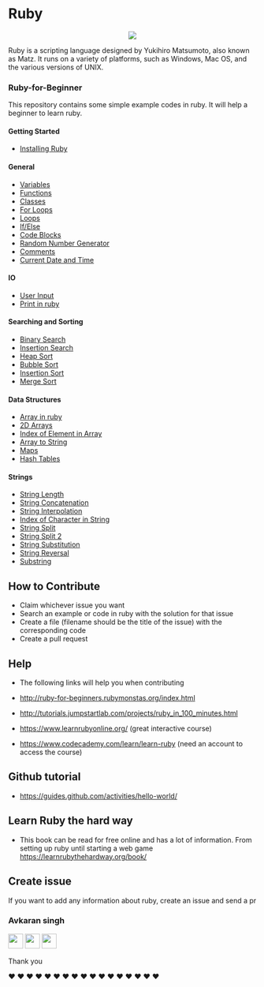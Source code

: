 # Ruby

<p align="center">
  <img src="http://www.gifmania.se/Animerade-GIF-Bilder-Objekt/Gif-Animationer-Smycken/Animerad-Gif-Adelstenar/Rubiner/Rubiner-88757.gif" />
</p>

Ruby is a scripting language designed by Yukihiro Matsumoto, also known as Matz. It runs on a variety of platforms, such as Windows, Mac OS, and the various versions of UNIX.

### Ruby-for-Beginner
This repository contains some simple example codes in ruby. It will help a beginner to learn ruby.

#### Getting Started
- [Installing Ruby](https://github.com/avsingh999/Ruby-for-Beginner/blob/master/how_to_install_ruby.md)

####  General
- [Variables](https://github.com/avsingh999/Ruby-for-Beginner/blob/master/Ruby_Variables.md)
- [Functions](https://github.com/avsingh999/Ruby-for-Beginner/blob/master/Functions-in-Ruby)
- [Classes](https://github.com/avsingh999/Ruby-for-Beginner/blob/master/classes_in_ruby.md)
- [For Loops](https://github.com/avsingh999/Ruby-for-Beginner/blob/master/For_loop_in_ruby.md)
- [Loops](https://github.com/avsingh999/Ruby-for-Beginner/blob/master/loops_in_ruby.md)
- [If/Else](https://github.com/avsingh999/Ruby-for-Beginner/blob/master/if_else_in_ruby.md)
- [Code Blocks](https://github.com/avsingh999/Ruby-for-Beginner/blob/master/Block_in_Ruby.md)
- [Random Number Generator](https://github.com/avsingh999/Ruby-for-Beginner/blob/master/random_number_generator_in_ruby.md)
- [Comments](https://github.com/avsingh999/Ruby-for-Beginner/blob/master/Comments_in_Ruby.md)
- [Current Date and Time](https://github.com/avsingh999/Ruby-for-Beginner/blob/master/Getting_current_date_and_time.md)

#### IO
- [User Input](https://github.com/avsingh999/Ruby-for-Beginner/blob/master/create_input_in_ruby.md)
- [Print in ruby](https://github.com/avsingh999/Ruby-for-Beginner/blob/master/How_to_print_in_ruby.md)

#### Searching and Sorting
- [Binary Search](https://github.com/avsingh999/Ruby-for-Beginner/blob/master/binary_search.rb)
- [Insertion Search](https://github.com/avsingh999/Ruby-for-Beginner/blob/master/insertion_search.rb)
- [Heap Sort](https://github.com/avsingh999/Ruby-for-Beginner/blob/master/heap_sort.rb)
- [Bubble Sort](https://github.com/avsingh999/Ruby-for-Beginner/blob/master/bubble_sort.rb)
- [Insertion Sort](https://github.com/avsingh999/Ruby-for-Beginner/blob/master/insertion_sort.rb)
- [Merge Sort](https://github.com/avsingh999/Ruby-for-Beginner/blob/master/merge_sort.rb)

#### Data Structures
- [Array in ruby](https://github.com/avsingh999/Ruby-for-Beginner/blob/master/Array_in_Ruby.md)
- [2D Arrays](https://github.com/avsingh999/Ruby-for-Beginner/blob/master/create_2d_array_in_ruby.md)
- <a href="https://github.com/avsingh999/Ruby-for-Beginner/blob/master/How to find index of element in array ruby.md">Index of Element in Array</a>
- [Array to String](https://github.com/avsingh999/Ruby-for-Beginner/blob/master/combining_an_array_into_one_string.md)
- [Maps](https://github.com/avsingh999/Ruby-for-Beginner/blob/master/how_to_use_map_in_ruby.md)
- [Hash Tables](https://github.com/avsingh999/Ruby-for-Beginner/blob/master/hash.md)

#### Strings
- [String Length](https://github.com/avsingh999/Ruby-for-Beginner/blob/master/Find_length_of_string_in_ruby.md)
- [String Concatenation](https://github.com/avsingh999/Ruby-for-Beginner/blob/master/String_Concatenation.md)
- [String Interpolation](https://github.com/avsingh999/Ruby-for-Beginner/blob/master/String_Interpolation_in_ruby.md)
- [Index of Character in String](https://github.com/avsingh999/Ruby-for-Beginner/blob/master/How_to_find_index_in_string_ruby.md)
- [String Split](https://github.com/avsingh999/Ruby-for-Beginner/blob/master/split_string_in_ruby.md)
- [String Split 2](https://github.com/avsingh999/Ruby-for-Beginner/blob/master/split_strings.md)
- [String Substitution](https://github.com/avsingh999/Ruby-for-Beginner/blob/master/sub_and_gsub_in_ruby.md)
- [String Reversal](https://github.com/avsingh999/Ruby-for-Beginner/blob/master/reverse_of_string_in_ruby.md)
- [Substring](https://github.com/avsingh999/Ruby-for-Beginner/blob/master/substring_in_ruby.md)

## How to Contribute

- Claim whichever issue you want
- Search an example or code in ruby with the solution for that issue
- Create a file (filename should be the title of the issue) with the corresponding code
- Create a pull request

## Help
- The following links will help you when contributing

- http://ruby-for-beginners.rubymonstas.org/index.html

- http://tutorials.jumpstartlab.com/projects/ruby_in_100_minutes.html

- https://www.learnrubyonline.org/ (great interactive course)

- https://www.codecademy.com/learn/learn-ruby (need an account to access the course)

## Github tutorial

- https://guides.github.com/activities/hello-world/

## Learn Ruby the hard way

- This book can be read for free online and has a lot of information. From setting up ruby until starting a web game
https://learnrubythehardway.org/book/

## Create issue
If you want to add any information about ruby, create an issue and send a pr

### Avkaran singh

[<img src="https://image.flaticon.com/icons/svg/34/34238.svg" width="30" padding="10">](https://twitter.com/avsingh07492100)
[<img src="https://upload.wikimedia.org/wikipedia/commons/9/91/Octicons-mark-github.svg" width="30" padding="10">](https://github.com/avsingh999)
[<img src="https://cdn3.iconfinder.com/data/icons/transparent-on-dark-grey/500/icon-04-512.png" width="30" padding="10">](https://www.instagram.com/avsingh999/)

Thank you

:heart: :heart: :heart: :heart: :heart: :heart: :heart: :heart: :heart: :heart: :heart: :heart: :heart: :heart: :heart: :heart: :heart: 
